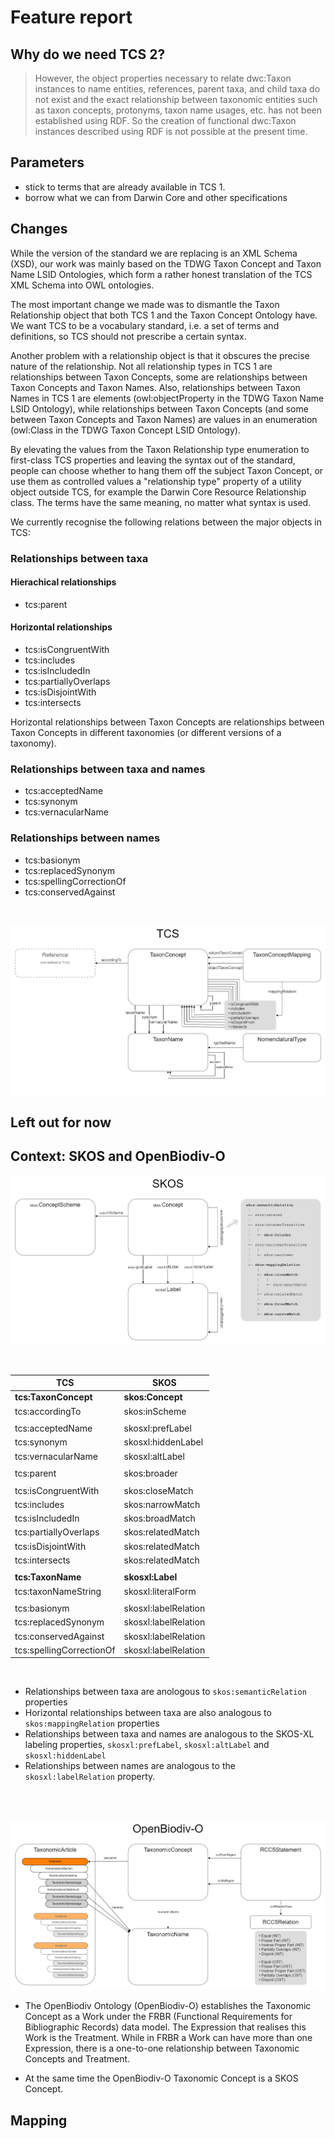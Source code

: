 # Feature report 

## Why do we need TCS 2?

> However, the object properties necessary to relate dwc:Taxon instances to name
> entities, references, parent taxa, and child taxa do not exist and the exact
> relationship between taxonomic entities such as taxon concepts, protonyms,
> taxon name usages, etc. has not been established using RDF. So the creation of
> functional dwc:Taxon instances described using RDF is not possible at the
> present time.

## Parameters

- stick to terms that are already available in TCS 1.
- borrow what we can from Darwin Core and other specifications

## Changes

While the version of the standard we are replacing is an XML Schema (XSD), our
work was mainly based on the TDWG Taxon Concept and Taxon Name LSID Ontologies,
which form a rather honest translation of the TCS XML Schema into OWL
ontologies.

The most important change we made was to dismantle the Taxon Relationship object
that both TCS 1 and the Taxon Concept Ontology have. We want TCS to be a
vocabulary standard, i.e. a set of terms and definitions, so TCS should not
prescribe a certain syntax. 

Another problem with a relationship object is that it obscures the precise
nature of the relationship. Not all relationship types in TCS 1 are
relationships between Taxon Concepts, some are relationships between Taxon
Concepts and Taxon Names. Also, relationships between Taxon Names in TCS 1 are
elements (owl:objectProperty in the TDWG Taxon Name LSID Ontology), while
relationships between Taxon Concepts (and some between Taxon Concepts and Taxon
Names) are values in an enumeration (owl:Class in the TDWG Taxon Concept LSID
Ontology).

By elevating the values from the Taxon Relationship type enumeration to
first-class TCS properties and leaving the syntax out of the standard, people
can choose whether to hang them off the subject Taxon Concept, or use them as
controlled values a "relationship type" property of a utility object outside
TCS, for example the Darwin Core Resource Relationship class. The terms have the
same meaning, no matter what syntax is used.

We currently recognise the following relations between the major objects in TCS:

### Relationships between taxa

#### Hierachical relationships

- tcs:parent

#### Horizontal relationships 

- tcs:isCongruentWith
- tcs:includes
- tcs:isIncludedIn
- tcs:partiallyOverlaps
- tcs:isDisjointWith
- tcs:intersects

Horizontal relationships between Taxon Concepts are relationships between Taxon
Concepts in different taxonomies (or different versions of a taxonomy).

### Relationships between taxa and names

- tcs:acceptedName
- tcs:synonym
- tcs:vernacularName

### Relationships between names

- tcs:basionym
- tcs:replacedSynonym
- tcs:spellingCorrectionOf
- tcs:conservedAgainst

<br/>

![](../media/context-tcs.jpg)

## Left out for now


## Context: SKOS and OpenBiodiv-O

![](../media/context-skos.jpg)

<br/>

| TCS | SKOS|
|-|-|
| **tcs:TaxonConcept** | **skos:Concept** |
| tcs:accordingTo | skos:inScheme |
| | |
| tcs:acceptedName | skosxl:prefLabel |
| tcs:synonym | skosxl:hiddenLabel |
| tcs:vernacularName | skosxl:altLabel |
| | |
| tcs:parent | skos:broader |
| | |
| tcs:isCongruentWith | skos:closeMatch |
| tcs:includes | skos:narrowMatch |
| tcs:isIncludedIn | skos:broadMatch |
| tcs:partiallyOverlaps | skos:relatedMatch |
| tcs:isDisjointWith | skos:relatedMatch |
| tcs:intersects | skos:relatedMatch |
| | |
| **tcs:TaxonName** | **skosxl:Label** |
| tcs:taxonNameString | skosxl:literalForm |
| | |
| tcs:basionym | skosxl:labelRelation |
| tcs:replacedSynonym | skosxl:labelRelation |
| tcs:conservedAgainst | skosxl:labelRelation |
| tcs:spellingCorrectionOf | skosxl:labelRelation |

<br/>

- Relationships between taxa are anologous to `skos:semanticRelation` properties
- Horizontal relationships between taxa are also analogous to
  `skos:mappingRelation` properties
- Relationships between taxa and names are analogous to the SKOS-XL labeling
  properties, `skosxl:prefLabel`, `skosxl:altLabel` and `skosxl:hiddenLabel`
- Relationships between names are analogous to the `skosxl:labelRelation`
  property.

<br/><br/>

![](../media/context-openbiodiv-o.jpg)

- The OpenBiodiv Ontology (OpenBiodiv-O) establishes the Taxonomic Concept as a
  Work under the FRBR (Functional Requirements for Bibliographic Records) data
  model. The Expression that realises this Work is the Treatment. While in FRBR
  a Work can have more than one Expression, there is a one-to-one relationship
  between Taxonomic Concepts and Treatment.

- At the same time the OpenBiodiv-O Taxonomic Concept is a SKOS Concept.

## Mapping

